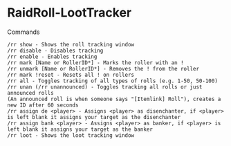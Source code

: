 # RaidRoll-LootTracker
Commands

    /rr show - Shows the roll tracking window
    /rr disable - Disables tracking
    /rr enable - Enables tracking
    /rr mark [Name or RollerID*] - Marks the roller with an !
    /rr unmark [Name or RollerID*] - Removes the ! from the roller
    /rr mark !reset - Resets all ! on rollers
    /rr all - Toggles tracking of all types of rolls (e.g. 1-50, 50-100)
    /rr unan (/rr unannounced) - Toggles tracking all rolls or just announced rolls 
    (An announced roll is when someone says "[Itemlink] Roll"), creates a new ID after 60 seconds
    /rr assign de <player> - Assigns <player> as disenchanter, if <player> 
    is left blank it assigns your target as the disenchanter
    /rr assign bank <player> - Assigns <player> as banker, if <player> is left blank it assigns your target as the banker 
    /rr loot - Shows the loot tracking window 
